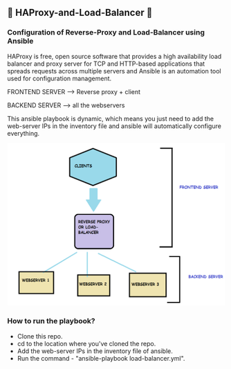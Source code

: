 ## 🔰 HAProxy-and-Load-Balancer 🔰
### Configuration of Reverse-Proxy and Load-Balancer using Ansible

HAProxy is free, open source software that provides a high availability load balancer and proxy server for TCP and HTTP-based applications that spreads requests across multiple servers and Ansible is an automation tool used for configuration management.

FRONTEND SERVER --> Reverse proxy + client

BACKEND SERVER --> all the webservers

This ansible playbook is dynamic, which means you just need to add the web-server IPs in the inventory file and ansible will automatically configure everything.

![](Capture.PNG)

### How to run the playbook?

- Clone this repo.
- cd to the location where you've cloned the repo.
- Add the web-server IPs in the inventory file of ansible.
- Run the command - "ansible-playbook load-balancer.yml".
